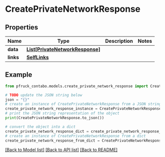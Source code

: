 # CreatePrivateNetworkResponse


## Properties

Name | Type | Description | Notes
------------ | ------------- | ------------- | -------------
**data** | [**List[PrivateNetworkResponse]**](PrivateNetworkResponse.md) |  | 
**links** | [**SelfLinks**](SelfLinks.md) |  | 

## Example

```python
from pfruck_contabo.models.create_private_network_response import CreatePrivateNetworkResponse

# TODO update the JSON string below
json = "{}"
# create an instance of CreatePrivateNetworkResponse from a JSON string
create_private_network_response_instance = CreatePrivateNetworkResponse.from_json(json)
# print the JSON string representation of the object
print(CreatePrivateNetworkResponse.to_json())

# convert the object into a dict
create_private_network_response_dict = create_private_network_response_instance.to_dict()
# create an instance of CreatePrivateNetworkResponse from a dict
create_private_network_response_from_dict = CreatePrivateNetworkResponse.from_dict(create_private_network_response_dict)
```
[[Back to Model list]](../README.md#documentation-for-models) [[Back to API list]](../README.md#documentation-for-api-endpoints) [[Back to README]](../README.md)


